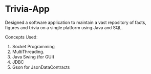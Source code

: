# Trivia-App
Designed a software application to maintain a vast repository of facts, figures and trivia on a single platform using Java and SQL.

Concepts Used:
1. Socket Programming
2. MultiThreading.
3. Java Swing (for GUI)
4. JDBC 
5. Gson for JsonDataContracts
